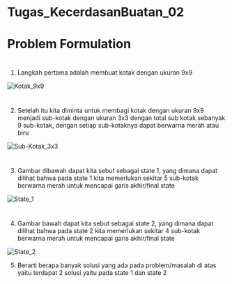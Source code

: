 # Tugas_KecerdasanBuatan_02

# Problem Formulation

#

1. Langkah pertama adalah membuat kotak dengan ukuran 9x9 

![Kotak_9x9](https://user-images.githubusercontent.com/86311770/136575453-d7196df0-d18c-464a-a4ec-16df65fca793.jpg)

#

2. Setelah itu kita diminta untuk membagi kotak dengan ukuran 9x9 menjadi sub-kotak dengan ukuran 3x3 dengan total sub kotak sebanyak 9 sub-kotak, dengan setiap sub-kotaknya dapat berwarna merah atau biru

![Sub-Kotak_3x3](https://user-images.githubusercontent.com/86311770/136575598-7e1f9a72-14c3-4ade-b96e-ae02ce084f79.jpg)

#

3. Gambar dibawah dapat kita sebut sebagai state 1, yang dimana dapat dilihat bahwa pada state 1 kita memerlukan sekitar 5 sub-kotak berwarna merah untuk mencapai garis akhir/final state

![State_1](https://user-images.githubusercontent.com/86311770/136575813-f9c9370a-82b8-4621-8852-e5ab9d22dc9f.jpg)

#

4. Gambar bawah dapat kita sebut sebagai state 2, yang dimana dapat dilihat bahwa pada state 2 kita memerlukan sekitar 4 sub-kotak berwarna merah untuk mencapai garis akhir/final state

![State_2](https://user-images.githubusercontent.com/86311770/136576263-d6477c33-3bd5-4ae1-80a9-ecf870ee9612.jpg)

5. Berarti berapa banyak solusi yang ada pada problem/masalah di atas yaitu terdapat 2 solusi yaitu pada state 1 dan state 2
